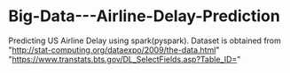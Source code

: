 # Big-Data---Airline-Delay-Prediction
Predicting US Airline Delay using spark(pyspark). Dataset is obtained from  "http://stat-computing.org/dataexpo/2009/the-data.html" "https://www.transtats.bts.gov/DL_SelectFields.asp?Table_ID="
